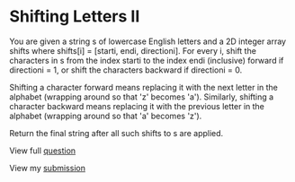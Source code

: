 # **Shifting Letters II**

You are given a string s of lowercase English letters and a 2D integer array shifts where shifts[i] = [starti, endi, directioni]. For every i, shift the characters in s from the index starti to the index endi (inclusive) forward if directioni = 1, or shift the characters backward if directioni = 0.

Shifting a character forward means replacing it with the next letter in the alphabet (wrapping around so that 'z' becomes 'a'). Similarly, shifting a character backward means replacing it with the previous letter in the alphabet (wrapping around so that 'a' becomes 'z').

Return the final string after all such shifts to s are applied.

View full [question](https://leetcode.com/problems/shifting-letters-ii?envType=daily-question&envId=2025-01-05)

View my [submission](https://leetcode.com/problems/shifting-letters-ii/submissions/1498341632)
